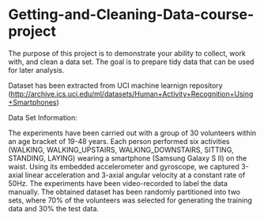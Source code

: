 # Getting-and-Cleaning-Data-course-project
The purpose of this project is to demonstrate your ability to collect, work with, and clean a data set. 
The goal is to prepare tidy data that can be used for later analysis. 

Dataset has been extracted from UCI machine learnign repository (http://archive.ics.uci.edu/ml/datasets/Human+Activity+Recognition+Using+Smartphones)

Data Set Information:

The experiments have been carried out with a group of 30 volunteers within an age bracket of 19-48 years. 
Each person performed six activities (WALKING, WALKING_UPSTAIRS, WALKING_DOWNSTAIRS, SITTING, STANDING, LAYING) wearing a smartphone 
(Samsung Galaxy S II) on the waist.  Using its embedded accelerometer and gyroscope, we captured 3-axial linear acceleration and 3-axial 
angular velocity at a constant rate of 50Hz. The experiments have been video-recorded to label the data manually. The obtained dataset 
has been randomly partitioned into two sets, where 70% of the volunteers was selected for generating the training data and 30% the 
test data. 

